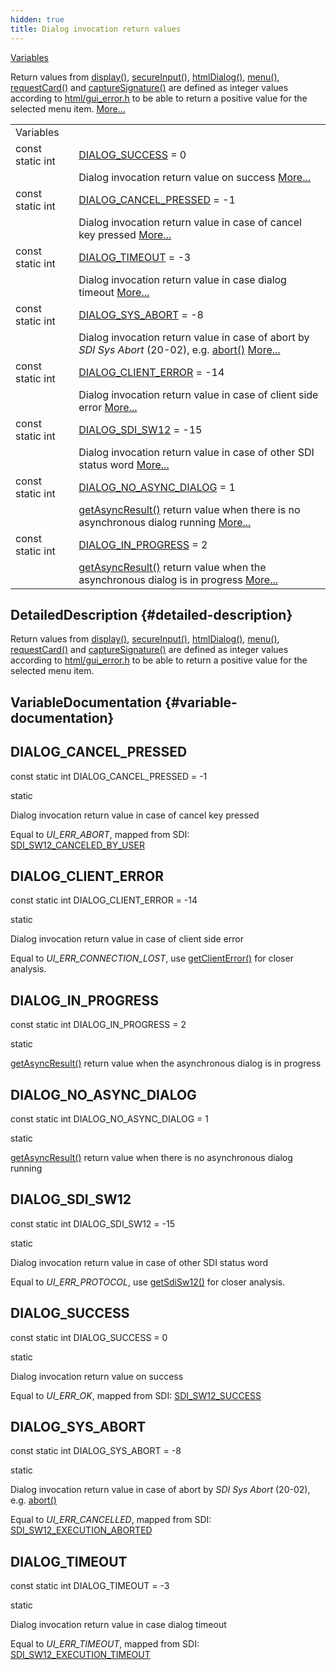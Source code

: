 ```yaml
---
hidden: true
title: Dialog invocation return values
---
```


[Variables](#var-members)

Return values from <a href="classlibsdi_1_1_dialog.md#a6c0c8abff6439cb7ff87d62cd27d0934">display()</a>, <a href="classlibsdi_1_1_dialog.md#aa009968eec1dfccd208de74b02751faf">secureInput()</a>, <a href="classlibsdi_1_1_dialog.md#a5051e1a28471ee0017c86d442e2b2aaa">htmlDialog()</a>, <a href="classlibsdi_1_1_dialog.md#a107276ae07528d74dcf34e02b20917a9">menu()</a>, <a href="classlibsdi_1_1_dialog.md#a3f9167afa0b6593b06560072bf94be9e">requestCard()</a> and <a href="classlibsdi_1_1_dialog.md#a41c8e442425f8a584b0c85e2837807f3">captureSignature()</a> are defined as integer values according to <a href="gui__error_8h.md">html/gui_error.h</a> to be able to return a positive value for the selected menu item. [More\...](#details)

|  |  |
|----|----|
| Variables |  |
| const static int  | [DIALOG_SUCCESS](#ga5b6b3dbaac7db77ddf61aba3e56f96a8) = 0 |
|   | Dialog invocation return value on success [More\...](#ga5b6b3dbaac7db77ddf61aba3e56f96a8)<br/> |
| const static int  | [DIALOG_CANCEL_PRESSED](#ga754daf04821eeb5ba34d99aabc441ac1) = -1 |
|   | Dialog invocation return value in case of cancel key pressed [More\...](#ga754daf04821eeb5ba34d99aabc441ac1)<br/> |
| const static int  | [DIALOG_TIMEOUT](#ga278af37213f4919300755bf8538470a5) = -3 |
|   | Dialog invocation return value in case dialog timeout [More\...](#ga278af37213f4919300755bf8538470a5)<br/> |
| const static int  | [DIALOG_SYS_ABORT](#gab24d917fd8f0be51dc1d3c787443343b) = -8 |
|   | Dialog invocation return value in case of abort by *SDI Sys Abort* (20-02), e.g. <a href="classlibsdi_1_1_dialog.md#a224765e61f087ca95b7eded9a3bf0e0c">abort()</a> [More\...](#gab24d917fd8f0be51dc1d3c787443343b)<br/> |
| const static int  | [DIALOG_CLIENT_ERROR](#gaeb5d38cd30058e5f63b978b7b2b9d2d9) = -14 |
|   | Dialog invocation return value in case of client side error [More\...](#gaeb5d38cd30058e5f63b978b7b2b9d2d9)<br/> |
| const static int  | [DIALOG_SDI_SW12](#gae2484756f41700172f08fdbefc82a3f8) = -15 |
|   | Dialog invocation return value in case of other SDI status word [More\...](#gae2484756f41700172f08fdbefc82a3f8)<br/> |
| const static int  | [DIALOG_NO_ASYNC_DIALOG](#gad2238911c1c10e0e5f72ba0d930c2601) = 1 |
|   | <a href="classlibsdi_1_1_dialog.md#a5dc7bec3fd34264255ba456fb5522839">getAsyncResult()</a> return value when there is no asynchronous dialog running [More\...](#gad2238911c1c10e0e5f72ba0d930c2601)<br/> |
| const static int  | [DIALOG_IN_PROGRESS](#gafe6b72ba6b4f2047874c33ab4f207997) = 2 |
|   | <a href="classlibsdi_1_1_dialog.md#a5dc7bec3fd34264255ba456fb5522839">getAsyncResult()</a> return value when the asynchronous dialog is in progress [More\...](#gafe6b72ba6b4f2047874c33ab4f207997)<br/> |

## DetailedDescription {#detailed-description}

Return values from <a href="classlibsdi_1_1_dialog.md#a6c0c8abff6439cb7ff87d62cd27d0934">display()</a>, <a href="classlibsdi_1_1_dialog.md#aa009968eec1dfccd208de74b02751faf">secureInput()</a>, <a href="classlibsdi_1_1_dialog.md#a5051e1a28471ee0017c86d442e2b2aaa">htmlDialog()</a>, <a href="classlibsdi_1_1_dialog.md#a107276ae07528d74dcf34e02b20917a9">menu()</a>, <a href="classlibsdi_1_1_dialog.md#a3f9167afa0b6593b06560072bf94be9e">requestCard()</a> and <a href="classlibsdi_1_1_dialog.md#a41c8e442425f8a584b0c85e2837807f3">captureSignature()</a> are defined as integer values according to <a href="gui__error_8h.md">html/gui_error.h</a> to be able to return a positive value for the selected menu item.

## VariableDocumentation {#variable-documentation}

## DIALOG_CANCEL_PRESSED <a href="#ga754daf04821eeb5ba34d99aabc441ac1" id="ga754daf04821eeb5ba34d99aabc441ac1"></a>

<p>const static int DIALOG_CANCEL_PRESSED = -1</p>

static

Dialog invocation return value in case of cancel key pressed

Equal to *UI_ERR_ABORT*, mapped from SDI: <a href="namespacelibsdi.md#a0af9b7a9de719071122f396865ecebc9ab03418a12598a6c3e8688c1fd9d79260">SDI_SW12_CANCELED_BY_USER</a>

## DIALOG_CLIENT_ERROR <a href="#gaeb5d38cd30058e5f63b978b7b2b9d2d9" id="gaeb5d38cd30058e5f63b978b7b2b9d2d9"></a>

<p>const static int DIALOG_CLIENT_ERROR = -14</p>

static

Dialog invocation return value in case of client side error

Equal to *UI_ERR_CONNECTION_LOST*, use <a href="classlibsdi_1_1_sdi_base.md#a167a672bfb8c6f222c4b2a255b053aec">getClientError()</a> for closer analysis.

## DIALOG_IN_PROGRESS <a href="#gafe6b72ba6b4f2047874c33ab4f207997" id="gafe6b72ba6b4f2047874c33ab4f207997"></a>

<p>const static int DIALOG_IN_PROGRESS = 2</p>

static

<a href="classlibsdi_1_1_dialog.md#a5dc7bec3fd34264255ba456fb5522839">getAsyncResult()</a> return value when the asynchronous dialog is in progress

## DIALOG_NO_ASYNC_DIALOG <a href="#gad2238911c1c10e0e5f72ba0d930c2601" id="gad2238911c1c10e0e5f72ba0d930c2601"></a>

<p>const static int DIALOG_NO_ASYNC_DIALOG = 1</p>

static

<a href="classlibsdi_1_1_dialog.md#a5dc7bec3fd34264255ba456fb5522839">getAsyncResult()</a> return value when there is no asynchronous dialog running

## DIALOG_SDI_SW12 <a href="#gae2484756f41700172f08fdbefc82a3f8" id="gae2484756f41700172f08fdbefc82a3f8"></a>

<p>const static int DIALOG_SDI_SW12 = -15</p>

static

Dialog invocation return value in case of other SDI status word

Equal to *UI_ERR_PROTOCOL*, use <a href="classlibsdi_1_1_sdi_base.md#a4058a7890507b92a38f3921ff4bf863b">getSdiSw12()</a> for closer analysis.

## DIALOG_SUCCESS <a href="#ga5b6b3dbaac7db77ddf61aba3e56f96a8" id="ga5b6b3dbaac7db77ddf61aba3e56f96a8"></a>

<p>const static int DIALOG_SUCCESS = 0</p>

static

Dialog invocation return value on success

Equal to *UI_ERR_OK*, mapped from SDI: <a href="namespacelibsdi.md#a0af9b7a9de719071122f396865ecebc9ae57ec322bacc511a361f808f98f564f3">SDI_SW12_SUCCESS</a>

## DIALOG_SYS_ABORT <a href="#gab24d917fd8f0be51dc1d3c787443343b" id="gab24d917fd8f0be51dc1d3c787443343b"></a>

<p>const static int DIALOG_SYS_ABORT = -8</p>

static

Dialog invocation return value in case of abort by *SDI Sys Abort* (20-02), e.g. <a href="classlibsdi_1_1_dialog.md#a224765e61f087ca95b7eded9a3bf0e0c">abort()</a>

Equal to *UI_ERR_CANCELLED*, mapped from SDI: <a href="namespacelibsdi.md#a0af9b7a9de719071122f396865ecebc9afdd1028b32db6ae5abaa47bb3e7560bc">SDI_SW12_EXECUTION_ABORTED</a>

## DIALOG_TIMEOUT <a href="#ga278af37213f4919300755bf8538470a5" id="ga278af37213f4919300755bf8538470a5"></a>

<p>const static int DIALOG_TIMEOUT = -3</p>

static

Dialog invocation return value in case dialog timeout

Equal to *UI_ERR_TIMEOUT*, mapped from SDI: <a href="namespacelibsdi.md#a0af9b7a9de719071122f396865ecebc9a476c3b73e5ff6945ae5a33a27d13d882">SDI_SW12_EXECUTION_TIMEOUT</a>
